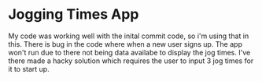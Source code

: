 # Jogging Times App

My code was working well with the inital commit code, so i'm using that in this.
There is bug in the code where when a new user signs up. The app won't run due to there not being data availabe to display the jog times. I've there made a hacky solution which requires the user to input 3 jog times for it to start up.
